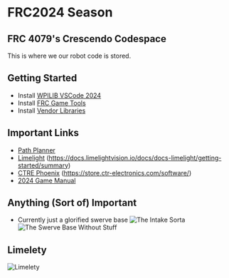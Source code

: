 # FRC2024 Season

## FRC 4079's Crescendo Codespace
This is where we our robot code is stored. 

## Getting Started
* Install [WPILIB VSCode 2024](https://docs.wpilib.org/en/stable/docs/zero-to-robot/step-2/wpilib-setup.html)
* Install [FRC Game Tools ](https://docs.wpilib.org/en/stable/docs/zero-to-robot/step-2/frc-game-tools.html)
* Install [Vendor Libraries](https://docs.wpilib.org/en/stable/docs/software/vscode-overview/3rd-party-libraries.html)

## Important Links
* [Path Planner](https://github.com/mjansen4857/pathplanner)
* [Limelight](https://docs.limelightvision.io/docs/docs-limelight/getting-started/summary) (https://docs.limelightvision.io/docs/docs-limelight/getting-started/summary)
* [CTRE Phoenix](https://store.ctr-electronics.com/software/) (https://store.ctr-electronics.com/software/)
* [2024 Game Manual](https://firstfrc.blob.core.windows.net/frc2024/Manual/2024GameManual.pdf)

## Anything (Sort of) Important
* Currently just a glorified swerve base
![The Intake Sorta](https://github.com/OASTEM/Crescendo2024/assets/97996034/0d1d8973-de39-4b52-bf5f-171b2e0aaa16)
![The Swerve Base Without Stuff](https://github.com/OASTEM/Crescendo2024/assets/97996034/8d969cc8-2e4c-42d6-9612-aa2de4ca53a1)

## Limelety
![Limelety](https://github.com/OASTEM/Crescendo2024/assets/97996034/9b501e44-de16-4f72-b1f5-70dbe3a920a2)